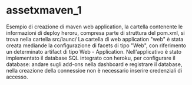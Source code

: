 # assetxmaven_1
Esempio di creazione di maven web application, la cartella contenente le informazioni di deploy heroru, compresa parte 
di struttura del pom.xml, si trova nella cartella src/launc/
La cartella di web application "web" è stata creata mediande la configurazione di facets di tipo "Web", con riferimento
un determinato artifact di tipo Web - Application.
Nell'applicativo è stato implementato il database SQL integrato con heroku, per configurare il database: andare sugli
add-ons nella dashboard e registrare il database, nella creazione della connessioe non è necessario inserire credenziali
di accesso.